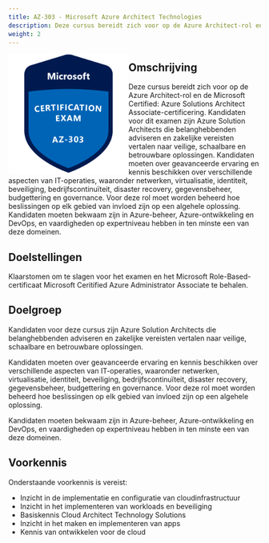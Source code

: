 ```yaml
---
title: AZ-303 - Microsoft Azure Architect Technologies
description: Deze cursus bereidt zich voor op de Azure Architect-rol en de Microsoft Certified - Azure Solutions Architect Associate-certificering. Kandidaten voor dit examen zijn Azure Solution Architects die belanghebbenden adviseren en zakelijke vereisten vertalen naar veilige, schaalbare en betrouwbare oplossingen. Kandidaten moeten over geavanceerde ervaring en kennis beschikken over verschillende aspecten van IT-operaties, waaronder netwerken, virtualisatie, identiteit, beveiliging, bedrijfscontinuïteit, disaster recovery, gegevensbeheer, budgettering en governance. Voor deze rol moet worden beheerd hoe beslissingen op elk gebied van invloed zijn op een algehele oplossing. Kandidaten moeten bekwaam zijn in Azure-beheer, Azure-ontwikkeling en DevOps, en vaardigheden op expertniveau hebben in ten minste een van deze domeinen.
weight: 2
---
```


<div class="employee-profile-picture" style="float:left; width: 240px;">
    <img src="./image.png" style="float:left; width: 240px; margin-top:0px; margin-bottom:0px; padding-right: 5px;"/>
</div>
<div class="employee-profile-text">

## Omschrijving
Deze cursus bereidt zich voor op de Azure Architect-rol en de Microsoft Certified: Azure Solutions Architect Associate-certificering. Kandidaten voor dit examen zijn Azure Solution Architects die belanghebbenden adviseren en zakelijke vereisten vertalen naar veilige, schaalbare en betrouwbare oplossingen. Kandidaten moeten over geavanceerde ervaring en kennis beschikken over verschillende aspecten van IT-operaties, waaronder netwerken, virtualisatie, identiteit, beveiliging, bedrijfscontinuïteit, disaster recovery, gegevensbeheer, budgettering en governance. Voor deze rol moet worden beheerd hoe beslissingen op elk gebied van invloed zijn op een algehele oplossing. Kandidaten moeten bekwaam zijn in Azure-beheer, Azure-ontwikkeling en DevOps, en vaardigheden op expertniveau hebben in ten minste een van deze domeinen.

## Doelstellingen
Klaarstomen om te slagen voor het examen en het Microsoft Role-Based-certificaat Microsoft Ceritified Azure Administrator Associate te behalen.

## Doelgroep
Kandidaten voor deze cursus zijn Azure Solution Architects die belanghebbenden adviseren en zakelijke vereisten vertalen naar veilige, schaalbare en betrouwbare oplossingen.

Kandidaten moeten over geavanceerde ervaring en kennis beschikken over verschillende aspecten van IT-operaties, waaronder netwerken, virtualisatie, identiteit, beveiliging, bedrijfscontinuïteit, disaster recovery, gegevensbeheer, budgettering en governance. Voor deze rol moet worden beheerd hoe beslissingen op elk gebied van invloed zijn op een algehele oplossing.

Kandidaten moeten bekwaam zijn in Azure-beheer, Azure-ontwikkeling en DevOps, en vaardigheden op expertniveau hebben in ten minste een van deze domeinen.

## Voorkennis

Onderstaande voorkennis is vereist:

* Inzicht in de implementatie en configuratie van cloudinfrastructuur
* Inzicht in het implementeren van workloads en beveiliging
* Basiskennis Cloud Architect Technology Solutions
* Inzicht in het maken en implementeren van apps
* Kennis van ontwikkelen voor de cloud

</div>